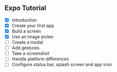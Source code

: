 ## Expo Tutorial 
- [x] Introduction
- [x] Create your first app
- [x] Build a screen
- [x] Use an image picker
- [ ] Create a modal
- [ ] Add gestures
- [ ] Take a screenshot
- [ ] Handle platform differences
- [ ] Configure status bar, splash screen and app icon
